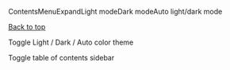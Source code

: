 ContentsMenuExpandLight modeDark modeAuto light/dark mode

[Back to top](https://voiceover.manim.community/en/stable/search.html#)

Toggle Light / Dark / Auto color theme

Toggle table of contents sidebar